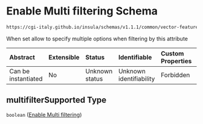 # Enable Multi filtering Schema

```txt
https://cgi-italy.github.io/insula/schemas/v1.1.1/common/vector-feature-property.schema.json#/$defs/enumProperty/properties/multifilterSupported
```

When set allow to specify multiple options when filtering by this attribute

| Abstract            | Extensible | Status         | Identifiable            | Custom Properties | Additional Properties | Access Restrictions | Defined In                                                                                                         |
| :------------------ | :--------- | :------------- | :---------------------- | :---------------- | :-------------------- | :------------------ | :----------------------------------------------------------------------------------------------------------------- |
| Can be instantiated | No         | Unknown status | Unknown identifiability | Forbidden         | Allowed               | none                | [vector-feature-property.schema.json\*](schemas/common/vector-feature-property.schema.json) |

## multifilterSupported Type

`boolean` ([Enable Multi filtering](vector-feature-property-defs-enum-feature-attribute-properties-enable-multi-filtering.md))
